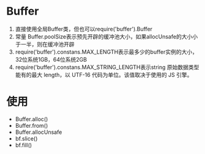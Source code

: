 # Buffer
1. 直接使用全局Buffer类，但也可以require('buffer').Buffer
2. 常量 Buffer.poolSize表示预先开辟的缓冲池大小，如果allocUnsafe的大小小于一半，则在缓冲池开辟
3. require('buffer').constans.MAX_LENGTH表示最多少的buffer实例的大小，32位系统1GB，64位系统2GB
4. require('buffer').constans.MAX_STRING_LENGTH表示string 原始数据类型能有的最大 length，以 UTF-16 代码为单位。该值取决于使用的 JS 引擎。
# 使用
+ Buffer.alloc()
+ Buffer.from()
+ Buffer.allocUnsafe
+ bf.slice()
+ bf.fill()

